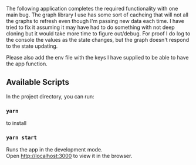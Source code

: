 The following application completes the required functionality with one main bug. The graph library I use has some sort of cacheing that will not all the graphs to refresh even though I'm passing new data each time.  I have tried to fix it assuming it may have had to do something with not deep cloning but it would take more time to figure out/debug. For proof I do log to the console the values as the state changes, but the graph doesn't respond to the state updating.

Please also add the env file with the keys I have supplied to be able to have the app function.

## Available Scripts

In the project directory, you can run:

### `yarn`
to install

### `yarn start`

Runs the app in the development mode.<br>
Open [http://localhost:3000](http://localhost:3000) to view it in the browser.
